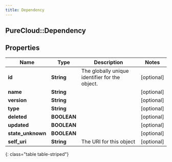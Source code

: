 ```yaml
---
title: Dependency
---
```

## PureCloud::Dependency

## Properties

|Name | Type | Description | Notes|
|------------ | ------------- | ------------- | -------------|
| **id** | **String** | The globally unique identifier for the object. | [optional] |
| **name** | **String** |  | [optional] |
| **version** | **String** |  | [optional] |
| **type** | **String** |  | [optional] |
| **deleted** | **BOOLEAN** |  | [optional] |
| **updated** | **BOOLEAN** |  | [optional] |
| **state_unknown** | **BOOLEAN** |  | [optional] |
| **self_uri** | **String** | The URI for this object | [optional] |
{: class="table table-striped"}


